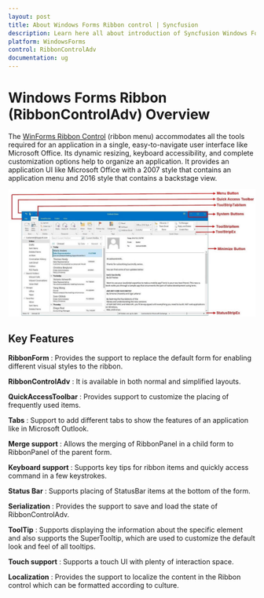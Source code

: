 ```yaml
---
layout: post
title: About Windows Forms Ribbon control | Syncfusion
description: Learn here all about introduction of Syncfusion Windows Forms Ribbon (RibbonControlAdv) control, its elements and more details.
platform: WindowsForms
control: RibbonControlAdv 
documentation: ug
---
```


# Windows Forms Ribbon (RibbonControlAdv) Overview

The [WinForms Ribbon Control](https://help.syncfusion.com/windowsforms/ribbon/overview) (ribbon menu) accommodates all the tools required for an application in a single, easy-to-navigate user interface like Microsoft Office. Its dynamic resizing, keyboard accessibility, and complete customization options help to organize an application. It provides an application UI like Microsoft Office with a 2007 style that contains an application menu and 2016 style that contains a backstage view.

![Overview of Syncfusion in WindowsForms Ribbon Control](overview_images/windowsforms-ribbon-overview.jpg)

## Key Features

**RibbonForm** : Provides the support to replace the default form for enabling different visual styles to the ribbon.

**RibbonControlAdv** : It is available in both normal and simplified layouts.

**QuickAccessToolbar** : Provides support to customize the placing of frequently used items.

**Tabs** : Support to add different tabs to show the features of an application like in Microsoft Outlook.

**Merge support** : Allows the merging of RibbonPanel in a child form to RibbonPanel of the parent form.

**Keyboard support** : Supports key tips for ribbon items and quickly access command in a few keystrokes.

**Status Bar** :  Supports placing of StatusBar items at the bottom of the form.

**Serialization** :  Provides the support to save and load the state of RibbonControlAdv.

**ToolTip** : Supports displaying the information about the specific element and also supports the SuperTooltip, which are used to customize the default look and feel of all tooltips.

**Touch support** : Supports a touch UI with plenty of interaction space. 

**Localization** : Provides the support to localize the content in the Ribbon control which can be formatted according to culture.
